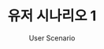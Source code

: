 ---
title: 유저 시나리오 1
subtitle: User Scenario
layout: default
modal-id: 7
img: sc1.png
thumbnail: sc1.png
alt: image-alt
description: 

---